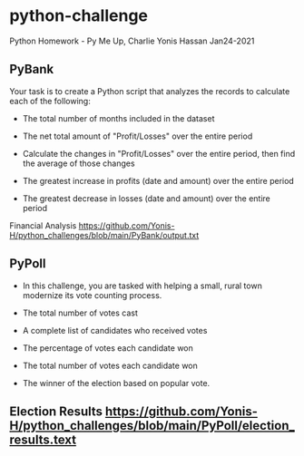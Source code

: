 # python-challenge
Python Homework - Py Me Up, Charlie
Yonis Hassan Jan24-2021

## PyBank 

 Your task is to create a Python script that analyzes the records to calculate each of the following:

  * The total number of months included in the dataset

  * The net total amount of "Profit/Losses" over the entire period

  * Calculate the changes in "Profit/Losses" over the entire period, then find the average of those changes

  * The greatest increase in profits (date and amount) over the entire period

  * The greatest decrease in losses (date and amount) over the entire period
  
  
Financial Analysis
https://github.com/Yonis-H/python_challenges/blob/main/PyBank/output.txt
  
  ## PyPoll
  
  * In this challenge, you are tasked with helping a small, rural town modernize its vote counting process.
  
  * The total number of votes cast

  * A complete list of candidates who received votes

  * The percentage of votes each candidate won

  * The total number of votes each candidate won

  * The winner of the election based on popular vote.
  
  Election Results
https://github.com/Yonis-H/python_challenges/blob/main/PyPoll/election_results.text
---------------------------

